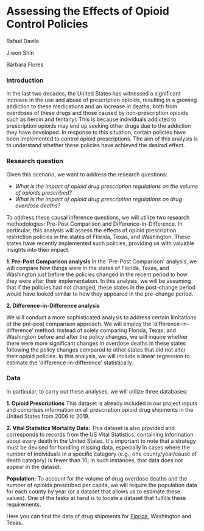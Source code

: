 # Assessing the Effects of Opioid Control Policies

Rafael Davila 

Jiwon Shin 

Bárbara Flores

### Introduction

In the last two decades, the United States has witnessed a significant increase in the use and abuse of prescription opioids, resulting in a growing addiction to these medications and an increase in deaths, both from overdoses of these drugs and those caused by non-prescription opioids such as heroin and fentanyl. This is because individuals addicted to prescription opioids may end up seeking other drugs due to the addiction they have developed. In response to this situation, certain policies have been implemented to control opioid prescriptions. The aim of this analysis is to understand whether these policies have achieved the desired effect.


### Research question
Given this scenario, we want to address the research questions:

- *What is the impact of opioid drug prescription regulations on the volume of opioids prescribed?*
- *What is the impact of opioid drug prescription regulations on drug overdose deaths?*


To address these causal inference questions, we will utilize two research methodologies: Pre-Post Comparison and Difference-in-Difference. In particular, this analysis will assess the effects of opioid prescription restriction policies in the states of Florida, Texas, and Washington. These states have recently implemented such policies, providing us with valuable insights into their impact.


**1. Pre-Post Comparison analysis**
In the 'Pre-Post Comparison' analysis, we will compare how things were in the states of Florida, Texas, and Washington just before the policies changed in the recent period to how they were after their implementation. In this analysis, we will be assuming that if the policies had not changed, these states in the post-change period would have looked similar to how they appeared in the pre-change period.


**2. Difference-in-Difference analysis**

We will conduct a more sophisticated analysis to address certain limitations of the pre-post comparison approach. We will employ the 'difference-in-difference' method. Instead of solely comparing Florida, Texas, and Washington before and after the policy changes, we will inquire whether there were more significant changes in overdose deaths in these states following the policy changes compared to other states that did not alter their opioid policies. In this analysis, we will include a linear regression to estimate the 'difference-in-difference' statistically. 


### Data

In particular, to carry out these analyses, we will utilize three databases:

**1. Opioid Prescriptions** 
This dataset is already included in our project inputs and comprises information on all prescription opioid drug shipments in the United States from 2006 to 2019.

**2. Vital Statistics Mortality Data:**
This dataset is also provided and corresponds to records from the US Vital Statistics, containing information about every death in the United States. It's important to note that a strategy must be devised for handling missing data, especially in cases where the number of individuals in a specific category (e.g., one county/year/cause of death category) is fewer than 10; in such instances, that data does not appear in the dataset.

**Population:** To account for the volume of drug overdose deaths and the number of opioids prescribed per capita, we will require the population data for each county by year (or a dataset that allows us to estimate these values). One of the tasks at hand is to locate a dataset that fulfills these requirements.

Here you can find the data of drug shipments for [Florida](https://dl.dropboxusercontent.com/scl/fi/dzsz8qffzwyz9l3tftvgr/arcos_all_washpost_FL.parquet?rlkey=es6vf6um49wdedjf5ggohuv5d&dl=0), Washington and Texas.
